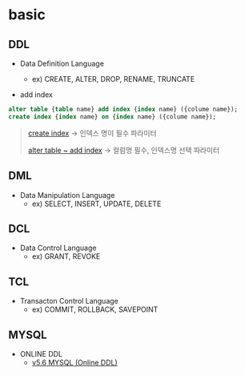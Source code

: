 # basic

## DDL

- Data Definition Language
  - ex) CREATE, ALTER, DROP, RENAME, TRUNCATE

- add index

```sql
alter table {table name} add index {index name} ({colume name});
create index {index name} on {index name} ({colume name});
```
> [create index](https://dev.mysql.com/doc/refman/8.0/en/create-index.html) -> 인덱스 명이 필수 파라미터
>
> [alter table ~ add index](https://dev.mysql.com/doc/refman/8.0/en/alter-table.html) -> 컬럼명 필수, 인덱스명 선택 파라미터

## DML

- Data Manipulation Language
  - ex) SELECT, INSERT, UPDATE, DELETE

## DCL

- Data Control Language
  - ex) GRANT, REVOKE

## TCL

- Transacton Control Language
  - ex) COMMIT, ROLLBACK, SAVEPOINT

## MYSQL

- ONLINE DDL
  - [v5.6 MYSQL (Online DDL)](https://dev.mysql.com/doc/refman/5.6/en/innodb-online-ddl-operations.html)

